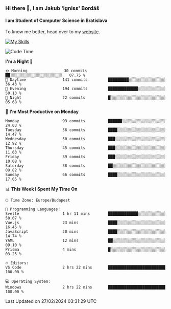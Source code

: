 ### Hi there 👋, I am Jakub 'igniss' Bordáš

#### I am Student of Computer Science in Bratislava
To know me better, head over to my [website](https://bordas.sk).

[![My Skills](https://skillicons.dev/icons?i=js,html,css,figma,svelte,java,kotlin,python,postgresql,typescript,nest,nodejs)](https://bordas.sk)


<!--START_SECTION:waka-->
![Code Time](http://img.shields.io/badge/Code%20Time-1%2C413%20hrs%2015%20mins-blue)

**I'm a Night 🦉** 

```text
🌞 Morning                30 commits          ██░░░░░░░░░░░░░░░░░░░░░░░   07.75 % 
🌆 Daytime                141 commits         █████████░░░░░░░░░░░░░░░░   36.43 % 
🌃 Evening                194 commits         █████████████░░░░░░░░░░░░   50.13 % 
🌙 Night                  22 commits          █░░░░░░░░░░░░░░░░░░░░░░░░   05.68 % 
```
📅 **I'm Most Productive on Monday** 

```text
Monday                   93 commits          ██████░░░░░░░░░░░░░░░░░░░   24.03 % 
Tuesday                  56 commits          ████░░░░░░░░░░░░░░░░░░░░░   14.47 % 
Wednesday                50 commits          ███░░░░░░░░░░░░░░░░░░░░░░   12.92 % 
Thursday                 45 commits          ███░░░░░░░░░░░░░░░░░░░░░░   11.63 % 
Friday                   39 commits          ███░░░░░░░░░░░░░░░░░░░░░░   10.08 % 
Saturday                 38 commits          ██░░░░░░░░░░░░░░░░░░░░░░░   09.82 % 
Sunday                   66 commits          ████░░░░░░░░░░░░░░░░░░░░░   17.05 % 
```


📊 **This Week I Spent My Time On** 

```text
🕑︎ Time Zone: Europe/Budapest

💬 Programming Languages: 
Svelte                   1 hr 11 mins        █████████████░░░░░░░░░░░░   50.07 % 
Vue.js                   23 mins             ████░░░░░░░░░░░░░░░░░░░░░   16.45 % 
JavaScript               20 mins             ████░░░░░░░░░░░░░░░░░░░░░   14.74 % 
YAML                     12 mins             ██░░░░░░░░░░░░░░░░░░░░░░░   09.10 % 
Prisma                   4 mins              █░░░░░░░░░░░░░░░░░░░░░░░░   03.25 % 

🔥 Editors: 
VS Code                  2 hrs 22 mins       █████████████████████████   100.00 % 

💻 Operating System: 
Windows                  2 hrs 22 mins       █████████████████████████   100.00 % 
```


 Last Updated on 27/02/2024 03:31:29 UTC
<!--END_SECTION:waka-->

